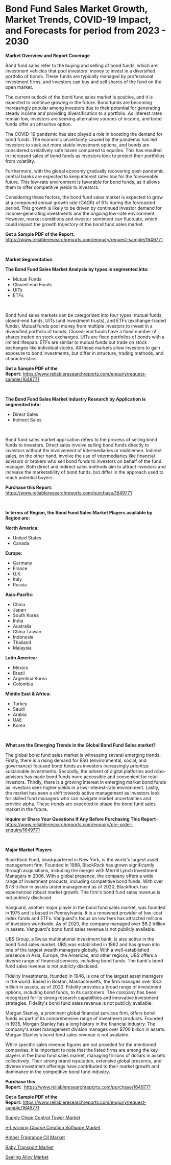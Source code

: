 <p><h1>Bond Fund Sales Market Growth, Market Trends, COVID-19 Impact, and Forecasts for period from 2023 - 2030</h1></p><p><strong>Market Overview and Report Coverage</strong></p>
<p><p>Bond fund sales refer to the buying and selling of bond funds, which are investment vehicles that pool investors' money to invest in a diversified portfolio of bonds. These funds are typically managed by professional investment firms, and investors can buy and sell shares of the fund on the open market.</p><p>The current outlook of the bond fund sales market is positive, and it is expected to continue growing in the future. Bond funds are becoming increasingly popular among investors due to their potential for generating steady income and providing diversification to a portfolio. As interest rates remain low, investors are seeking alternative sources of income, and bond funds offer an attractive option.</p><p>The COVID-19 pandemic has also played a role in boosting the demand for bond funds. The economic uncertainty caused by the pandemic has led investors to seek out more stable investment options, and bonds are considered a relatively safe haven compared to equities. This has resulted in increased sales of bond funds as investors look to protect their portfolios from volatility.</p><p>Furthermore, with the global economy gradually recovering post-pandemic, central banks are expected to keep interest rates low for the foreseeable future. This low-rate environment is favorable for bond funds, as it allows them to offer competitive yields to investors.</p><p>Considering these factors, the bond fund sales market is expected to grow at a compound annual growth rate (CAGR) of 6% during the forecasted period. This growth is likely to be driven by continued investor demand for income-generating investments and the ongoing low-rate environment. However, market conditions and investor sentiment can fluctuate, which could impact the growth trajectory of the bond fund sales market.</p></p>
<p><strong>Get a Sample PDF of the Report:</strong> <a href="https://www.reliableresearchreports.com/enquiry/request-sample/1649771">https://www.reliableresearchreports.com/enquiry/request-sample/1649771</a></p>
<p>&nbsp;</p>
<p><strong>Market Segmentation</strong></p>
<p><strong>The Bond Fund Sales Market Analysis by types is segmented into:</strong></p>
<p><ul><li>Mutual Funds</li><li>Closed-end Funds</li><li>UITs</li><li>ETFs</li></ul></p>
<p>&nbsp;</p>
<p><p>Bond fund sales markets can be categorized into four types: mutual funds, closed-end funds, UITs (unit investment trusts), and ETFs (exchange-traded funds). Mutual funds pool money from multiple investors to invest in a diversified portfolio of bonds. Closed-end funds have a fixed number of shares traded on stock exchanges. UITs are fixed portfolios of bonds with a limited lifespan. ETFs are similar to mutual funds but trade on stock exchanges like individual stocks. All these markets allow investors to gain exposure to bond investments, but differ in structure, trading methods, and characteristics.</p></p>
<p><strong>Get a Sample PDF of the Report:</strong>&nbsp;<a href="https://www.reliableresearchreports.com/enquiry/request-sample/1649771">https://www.reliableresearchreports.com/enquiry/request-sample/1649771</a></p>
<p>&nbsp;</p>
<p><strong>The Bond Fund Sales Market Industry Research by Application is segmented into:</strong></p>
<p><ul><li>Direct Sales</li><li>Indirect Sales</li></ul></p>
<p>&nbsp;</p>
<p><p>Bond fund sales market application refers to the process of selling bond funds to investors. Direct sales involve selling bond funds directly to investors without the involvement of intermediaries or middlemen. Indirect sales, on the other hand, involve the use of intermediaries like financial advisors or brokers who sell bond funds to investors on behalf of the fund manager. Both direct and indirect sales methods aim to attract investors and increase the marketability of bond funds, but differ in the approach used to reach potential buyers.</p></p>
<p><strong>Purchase this Report:</strong>&nbsp; <a href="https://www.reliableresearchreports.com/purchase/1649771">https://www.reliableresearchreports.com/purchase/1649771</a></p>
<p>&nbsp;</p>
<p><strong>In terms of Region, the Bond Fund Sales Market Players available by Region are:</strong></p>
<p>
    <p> <strong> North America: </strong>
        <ul>
            <li>United States</li>
            <li>Canada</li>
        </ul>
        </p> 
    <p> <strong> Europe: </strong>
        <ul>
            <li>Germany</li>
            <li>France</li>
            <li>U.K.</li>
            <li>Italy</li>
            <li>Russia</li>
        </ul>
        </p> 
    <p> <strong> Asia-Pacific: </strong>
        <ul>
            <li>China</li>
            <li>Japan</li>
            <li>South Korea</li>
            <li>India</li>
            <li>Australia</li>
            <li>China Taiwan</li>
            <li>Indonesia</li>
            <li>Thailand</li>
            <li>Malaysia</li>
        </ul>
        </p> 
    <p> <strong> Latin America: </strong>
        <ul>
            <li>Mexico</li>
            <li>Brazil</li>
            <li>Argentina Korea</li>
            <li>Colombia</li>
        </ul>
        </p> 
    <p> <strong> Middle East & Africa: </strong>
        <ul>
            <li>Turkey</li>
            <li>Saudi</li>
            <li>Arabia</li>
            <li>UAE</li>
            <li>Korea</li>
        </ul>
    </p>
    </p>
<p>&nbsp;</p>
<p><strong>What are the Emerging Trends in the Global Bond Fund Sales market?</strong></p>
<p><p>The global bond fund sales market is witnessing several emerging trends. Firstly, there is a rising demand for ESG (environmental, social, and governance) focused bond funds as investors increasingly prioritize sustainable investments. Secondly, the advent of digital platforms and robo-advisors has made bond funds more accessible and convenient for retail investors. Thirdly, there is a growing interest in emerging market bond funds as investors seek higher yields in a low-interest-rate environment. Lastly, the market has seen a shift towards active management as investors look for skilled fund managers who can navigate market uncertainties and provide alpha. These trends are expected to shape the bond fund sales market in the future.</p></p>
<p><strong>Inquire or Share Your Questions If Any Before Purchasing This Report</strong>- <a href="https://www.reliableresearchreports.com/enquiry/pre-order-enquiry/1649771">https://www.reliableresearchreports.com/enquiry/pre-order-enquiry/1649771</a></p>
<p>&nbsp;</p>
<p><strong>Major Market Players</strong></p>
<p><p>BlackRock Fund, headquartered in New York, is the world's largest asset management firm. Founded in 1988, BlackRock has grown significantly through acquisitions, including the merger with Merrill Lynch Investment Managers in 2006. With a global presence, the company offers a wide range of investment products, including competitive bond funds. With over $7.8 trillion in assets under management as of 2020, BlackRock has experienced robust market growth. The firm's bond fund sales revenue is not publicly disclosed.</p><p>Vanguard, another major player in the bond fund sales market, was founded in 1975 and is based in Pennsylvania. It is a renowned provider of low-cost index funds and ETFs. Vanguard's focus on low fees has attracted millions of investors worldwide. As of 2020, the company managed over $6.2 trillion in assets. Vanguard's bond fund sales revenue is not publicly available.</p><p>UBS Group, a Swiss multinational investment bank, is also active in the bond fund sales market. UBS was established in 1862 and has grown into one of the largest wealth managers globally. With a well-established presence in Asia, Europe, the Americas, and other regions, UBS offers a diverse range of financial services, including bond funds. The bank's bond fund sales revenue is not publicly disclosed.</p><p>Fidelity Investments, founded in 1946, is one of the largest asset managers in the world. Based in Boston, Massachusetts, the firm manages over $3.3 trillion in assets, as of 2020. Fidelity provides a broad range of investment options, including bond funds, to its customers. The company has been recognized for its strong research capabilities and innovative investment strategies. Fidelity's bond fund sales revenue is not publicly available.</p><p>Morgan Stanley, a prominent global financial services firm, offers bond funds as part of its comprehensive range of investment products. Founded in 1935, Morgan Stanley has a long history in the financial industry. The company's asset management division manages over $700 billion in assets. Morgan Stanley's bond fund sales revenue is not available.</p><p>While specific sales revenue figures are not provided for the mentioned companies, it is important to note that the listed firms are among the key players in the bond fund sales market, managing trillions of dollars in assets collectively. Their strong brand reputation, extensive global presence, and diverse investment offerings have contributed to their market growth and dominance in the competitive bond fund industry.</p></p>
<p><strong>Purchase this Report:</strong>&nbsp;&nbsp;<a href="https://www.reliableresearchreports.com/purchase/1649771">https://www.reliableresearchreports.com/purchase/1649771</a></p>
<p></p>
<p><strong>Get a Sample PDF of the Report:</strong>&nbsp;<a href="https://www.reliableresearchreports.com/enquiry/request-sample/1649771">https://www.reliableresearchreports.com/enquiry/request-sample/1649771</a></p>
<p><p><a href="https://www.linkedin.com/pulse/supply-chain-control-tower-market-research-report-unlocks/">Supply Chain Control Tower Market</a></p><p><a href="https://github.com/BryceTownsendr/Market-Research-Report-List-1/blob/main/e-learning-course-creation-software-market.md">e-Learning Course Creation Software Market</a></p><p><a href="https://www.linkedin.com/pulse/amber-fragrance-oil-market-size-share-global-analysis-report/">Amber Fragrance Oil Market</a></p><p><a href="https://medium.com/@elvirabogdani08/baby-transport-market-size-and-market-trends-complete-industry-overview-2023-to-2030-e142544a1bfe">Baby Transport Market</a></p><p><a href="https://medium.com/@klebogdani/sealing-alloy-market-size-reveals-the-best-marketing-channels-in-global-industry-e60aca268ad2">Sealing Alloy Market</a></p></p>